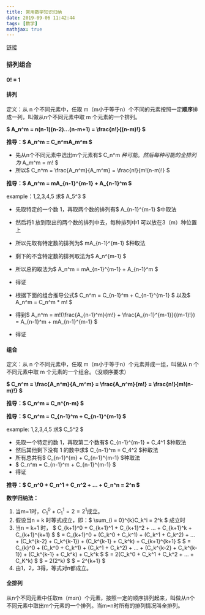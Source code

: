 ```yaml
---
title: 常用数学知识归纳
date: 2019-09-06 11:42:44
tags: [数学]
mathjax: true
---
```


[链接](https://www.cnblogs.com/1024th/p/10623541.html)

<!-- more -->

### 排列组合

#### 0! = 1

#### 排列
定义：从 n 个不同元素中，任取 m（m小于等于n）个不同的元素按照一定**顺序**排成一列，叫做从n个不同元素中取 m 个元素的一个排列。

**$ A_n^m = n(n-1)(n-2)...(n-m+1) = \frac{n!}{(n-m)!} $**

**推导：$ A_n^m = C_n^mA_m^m $**
- 先从n个不同元素中选出m个元素有$ C_n^m $种可能。然后每种可能的全排列为$ A_m^m = m! $
- 所以$ C_n^m = \frac{A_n^m}{A_m^m} = \frac{n!}{m!(n-m)!} $

**推导：$ A_n^m = mA_{n-1}^{m-1} + A_{n-1}^m $**

example：1,2,3,4,5 求$ A_5^3 $
- 先取特定的一个数 1，再取两个数的排列有$ A_{n-1}^{m-1} $中取法
- 然后将1 放到取出的两个数的排列中去，每种排列中1 可以放在3（m）种位置上
- 所以先取有特定数的排列为$ mA_{n-1}^{m-1} $种取法
- 剩下的不含特定数的排列取法为$ A_n^{m-1} $
- 所以总的取法为$ A_n^m = mA_{n-1}^{m-1} + A_{n-1}^m $
- 得证

- 根据下面的组合推导公式$ C_n^m = C_{n-1}^m + C_{n-1}^{m-1} $ 以及$ A_n^m = C_n^m * m! $
- 得到$ A_n^m = m!(\frac{A_{n-1}^m}{m!} + \frac{A_{n-1}^{m-1}}{(m-1)!}) = A_{n-1}^m + mA_{n-1}^{m-1} $
- 得证

#### 组合

定义：从 n 个不同元素中，任取 m（m小于等于n）个元素并成一组，叫做从 n 个不同元素中取 m 个元素的一个组合。（没顺序要求）

**$ C_n^m = \frac{A_n^m}{A_m^m} = \frac{A_n^m}{m!} = \frac{n!}{m!(n-m)!} $**

**推导：$ C_n^m = C_n^{n-m} $**

**推导：$ C_n^m = C_{n-1}^m + C_{n-1}^{m-1} $**

example: 1,2,3,4,5 求$ C_5^2 $
- 先取一个特定的数 1，再取第二个数有$ C_{n-1}^{m-1} = C_4^1 $种取法
- 然后其他剩下没有 1 的数中求$ C_{n-1}^m = C_4^2 $种取法
- 所有总共有$ C_{n-1}^{m} + C_{n-1}^{m-1} $种取法
- $ C_n^m = C_{n-1}^m + C_{n-1}^{m-1} $
- 得证

**推导：$ C_n^0 + C_n^1 + C_n^2 + ... + C_n^n = 2^n $**

**数学归纳法：**
1. 当m=1时，$C_1^0 + C_1^1 = 2 = 2^1$成立。
2. 假设当n = k 时等式成立，即：$ \sum_{i = 0}^{k}C_k^i = 2^k $ 成立时
3. 当n = k+1 时，
$ C_{k+1}^0 + C_{k+1}^1 + C_{k+1}^2 + ... + C_{k+1}^k + C_{k+1}^{k+1} $
$ = C_{k+1}^0 + (C_k^0 + C_k^1) + (C_k^1 + C_k^2) + ... + (C_k^{k-2} + C_k^{k-1}) + (C_k^{k-1} + C_k^k) + C_{k+1}^{k+1} $
$ = C_{k}^0 + (C_k^0 + C_k^1) + (C_k^1 + C_k^2) + ... + (C_k^{k-2} + C_k^{k-1}) + (C_k^{k-1} + C_k^k) + C_k^k $
$ = 2(C_k^0 + C_k^1 + C_k^2 + ... + C_K^k) $
$ = 2(2^k) $
$ = 2^{k+1} $
4. 由1，2，3得，等式对n都成立。

#### 全排列
从n个不同元素中任取m（m≤n）个元素，按照一定的顺序排列起来，叫做从n个不同元素中取出m个元素的一个排列。当m=n时所有的排列情况叫全排列。





